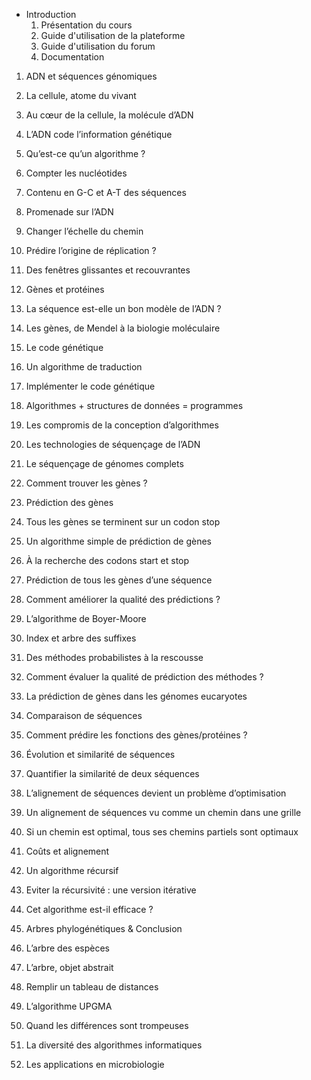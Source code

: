 * Introduction
  1. Présentation du cours
  1. Guide d'utilisation de la plateforme
  1. Guide d'utilisation du forum
  1. Documentation

1. ADN et séquences génomiques
  1. La cellule, atome du vivant
  1. Au cœur de la cellule, la molécule d’ADN
  1. L’ADN code l’information génétique
  1. Qu’est-ce qu’un algorithme ?
  1. Compter les nucléotides
  1. Contenu en G-C et A-T des séquences
  1. Promenade sur l’ADN
  1. Changer l’échelle du chemin
  1. Prédire l’origine de réplication ?
  1. Des fenêtres glissantes et recouvrantes

1. Gènes et protéines
  1. La séquence est-elle un bon modèle de l’ADN ?
  1. Les gènes, de Mendel à la biologie moléculaire
  1. Le code génétique
  1. Un algorithme de traduction
  1. Implémenter le code génétique
  1. Algorithmes + structures de données = programmes
  1. Les compromis de la conception d’algorithmes
  1. Les technologies de séquençage de l’ADN
  1. Le séquençage de génomes complets
  1. Comment trouver les gènes ?

1. Prédiction des gènes
  1. Tous les gènes se terminent sur un codon stop
  1. Un algorithme simple de prédiction de gènes
  1. À la recherche des codons start et stop
  1. Prédiction de tous les gènes d’une séquence
  1. Comment améliorer la qualité des prédictions ?
  1. L’algorithme de Boyer-Moore
  1. Index et arbre des suffixes
  1. Des méthodes probabilistes à la rescousse
  1. Comment évaluer la qualité de prédiction des méthodes ?
  1. La prédiction de gènes dans les génomes eucaryotes

1. Comparaison de séquences
  1. Comment prédire les fonctions des gènes/protéines ?
  1. Évolution et similarité de séquences
  1. Quantifier la similarité de deux séquences
  1. L’alignement de séquences devient un problème d’optimisation
  1. Un alignement de séquences vu comme un chemin dans une grille
  1. Si un chemin est optimal, tous ses chemins partiels sont optimaux
  1. Coûts et alignement
  1. Un algorithme récursif
  1. Eviter la récursivité : une version itérative
  1. Cet algorithme est-il efficace ?

1. Arbres phylogénétiques & Conclusion
  1. L’arbre des espèces
  1. L’arbre, objet abstrait
  1. Remplir un tableau de distances
  1. L’algorithme UPGMA
  1. Quand les différences sont trompeuses
  1. La diversité des algorithmes informatiques
  1. Les applications en microbiologie
